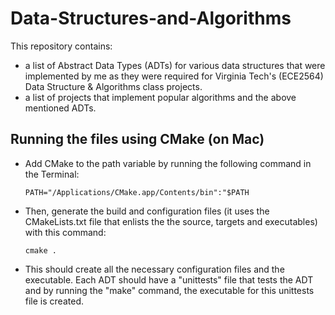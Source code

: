 # Data-Structures-and-Algorithms

This repository contains:

- a list of Abstract Data Types (ADTs) for various data structures that were implemented by me as they were required for Virginia Tech's (ECE2564) Data Structure &amp; Algorithms class projects.
- a list of projects that implement popular algorithms and the above mentioned ADTs.

## Running the files using CMake (on Mac)

- Add CMake to the path variable by running the following command in the Terminal:
  ```
  PATH="/Applications/CMake.app/Contents/bin":"$PATH
  ```
  
- Then, generate the build and configuration files (it uses the CMakeLists.txt file that enlists the the source, targets and executables) with this command:

  ```
  cmake .
  ```
  
- This should create all the necessary configuration files and the executable. Each ADT should have a "unittests" file that tests the ADT and by running the "make" command, the executable for this unittests file is created.
